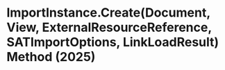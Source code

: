 # ImportInstance.Create(Document, View, ExternalResourceReference, SATImportOptions, LinkLoadResult) Method (2025)

﻿